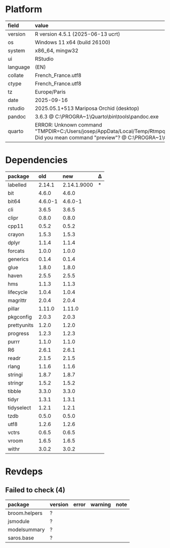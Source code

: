 # Platform

|field    |value                                                                                                                                                             |
|:--------|:-----------------------------------------------------------------------------------------------------------------------------------------------------------------|
|version  |R version 4.5.1 (2025-06-13 ucrt)                                                                                                                                 |
|os       |Windows 11 x64 (build 26100)                                                                                                                                      |
|system   |x86_64, mingw32                                                                                                                                                   |
|ui       |RStudio                                                                                                                                                           |
|language |(EN)                                                                                                                                                              |
|collate  |French_France.utf8                                                                                                                                                |
|ctype    |French_France.utf8                                                                                                                                                |
|tz       |Europe/Paris                                                                                                                                                      |
|date     |2025-09-16                                                                                                                                                        |
|rstudio  |2025.05.1+513 Mariposa Orchid (desktop)                                                                                                                           |
|pandoc   |3.6.3 @ C:\PROGRA~1\Quarto\bin\tools\pandoc.exe                                                                                                                   |
|quarto   |ERROR: Unknown command "TMPDIR=C:/Users/josep/AppData/Local/Temp/RtmpqSepiv/file9bf03537198". Did you mean command "preview"? @ C:\PROGRA~1\Quarto\bin\quarto.exe |

# Dependencies

|package     |old     |new         |Δ  |
|:-----------|:-------|:-----------|:--|
|labelled    |2.14.1  |2.14.1.9000 |*  |
|bit         |4.6.0   |4.6.0       |   |
|bit64       |4.6.0-1 |4.6.0-1     |   |
|cli         |3.6.5   |3.6.5       |   |
|clipr       |0.8.0   |0.8.0       |   |
|cpp11       |0.5.2   |0.5.2       |   |
|crayon      |1.5.3   |1.5.3       |   |
|dplyr       |1.1.4   |1.1.4       |   |
|forcats     |1.0.0   |1.0.0       |   |
|generics    |0.1.4   |0.1.4       |   |
|glue        |1.8.0   |1.8.0       |   |
|haven       |2.5.5   |2.5.5       |   |
|hms         |1.1.3   |1.1.3       |   |
|lifecycle   |1.0.4   |1.0.4       |   |
|magrittr    |2.0.4   |2.0.4       |   |
|pillar      |1.11.0  |1.11.0      |   |
|pkgconfig   |2.0.3   |2.0.3       |   |
|prettyunits |1.2.0   |1.2.0       |   |
|progress    |1.2.3   |1.2.3       |   |
|purrr       |1.1.0   |1.1.0       |   |
|R6          |2.6.1   |2.6.1       |   |
|readr       |2.1.5   |2.1.5       |   |
|rlang       |1.1.6   |1.1.6       |   |
|stringi     |1.8.7   |1.8.7       |   |
|stringr     |1.5.2   |1.5.2       |   |
|tibble      |3.3.0   |3.3.0       |   |
|tidyr       |1.3.1   |1.3.1       |   |
|tidyselect  |1.2.1   |1.2.1       |   |
|tzdb        |0.5.0   |0.5.0       |   |
|utf8        |1.2.6   |1.2.6       |   |
|vctrs       |0.6.5   |0.6.5       |   |
|vroom       |1.6.5   |1.6.5       |   |
|withr       |3.0.2   |3.0.2       |   |

# Revdeps

## Failed to check (4)

|package       |version |error |warning |note |
|:-------------|:-------|:-----|:-------|:----|
|broom.helpers |?       |      |        |     |
|jsmodule      |?       |      |        |     |
|modelsummary  |?       |      |        |     |
|saros.base    |?       |      |        |     |

